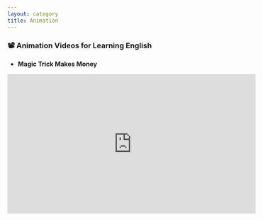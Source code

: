 ```yaml
---
layout: category
title: Animation
---
```


### 📽️ Animation Videos for Learning English

- **Magic Trick Makes Money**

<iframe width="560" height="315" src="https://www.youtube.com/embed/oAKzZYr-KIU" title="YouTube video player" frameborder="0" allow="accelerometer; autoplay; clipboard-write; encrypted-media; gyroscope; picture-in-picture" allowfullscreen></iframe>


